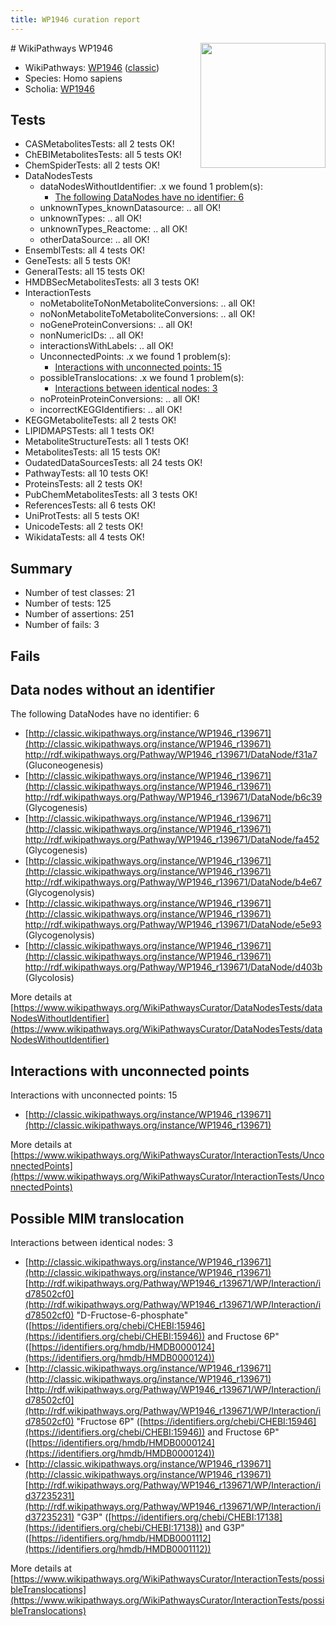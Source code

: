 ```yaml
---
title: WP1946 curation report
---
```


<img style="float: right; width: 200px" src="https://upload.wikimedia.org/wikipedia/commons/thumb/8/83/Wplogo_with_text_500.png/640px-Wplogo_with_text_500.png" />
# WikiPathways WP1946

* WikiPathways: [WP1946](https://wikipathways.org/pathways/WP1946) ([classic](https://classic.wikipathways.org/instance/WP1946))
* Species: Homo sapiens
* Scholia: [WP1946](https://scholia.toolforge.org/wikipathways/WP1946)
## Tests
* CASMetabolitesTests: all 2 tests OK!
* ChEBIMetabolitesTests: all 5 tests OK!
* ChemSpiderTests: all 2 tests OK!
* DataNodesTests
    * dataNodesWithoutIdentifier: .x we found 1 problem(s):
        * [The following DataNodes have no identifier: 6](#d2d32fa5)
    * unknownTypes_knownDatasource: .. all OK!
    * unknownTypes: .. all OK!
    * unknownTypes_Reactome: .. all OK!
    * otherDataSource: .. all OK!
* EnsemblTests: all 4 tests OK!
* GeneTests: all 5 tests OK!
* GeneralTests: all 15 tests OK!
* HMDBSecMetabolitesTests: all 3 tests OK!
* InteractionTests
    * noMetaboliteToNonMetaboliteConversions: .. all OK!
    * noNonMetaboliteToMetaboliteConversions: .. all OK!
    * noGeneProteinConversions: .. all OK!
    * nonNumericIDs: .. all OK!
    * interactionsWithLabels: .. all OK!
    * UnconnectedPoints: .x we found 1 problem(s):
        * [Interactions with unconnected points: 15](#7f1d407c)
    * possibleTranslocations: .x we found 1 problem(s):
        * [Interactions between identical nodes: 3](#1c118208)
    * noProteinProteinConversions: .. all OK!
    * incorrectKEGGIdentifiers: .. all OK!
* KEGGMetaboliteTests: all 2 tests OK!
* LIPIDMAPSTests: all 1 tests OK!
* MetaboliteStructureTests: all 1 tests OK!
* MetabolitesTests: all 15 tests OK!
* OudatedDataSourcesTests: all 24 tests OK!
* PathwayTests: all 10 tests OK!
* ProteinsTests: all 2 tests OK!
* PubChemMetabolitesTests: all 3 tests OK!
* ReferencesTests: all 6 tests OK!
* UniProtTests: all 5 tests OK!
* UnicodeTests: all 2 tests OK!
* WikidataTests: all 4 tests OK!


## Summary

* Number of test classes: 21
* Number of tests: 125
* Number of assertions: 251
* Number of fails: 3

## Fails

<a name="d2d32fa5" />

## Data nodes without an identifier

The following DataNodes have no identifier: 6

* [http://classic.wikipathways.org/instance/WP1946_r139671](http://classic.wikipathways.org/instance/WP1946_r139671) http://rdf.wikipathways.org/Pathway/WP1946_r139671/DataNode/f31a7 (Gluconeogenesis)
* [http://classic.wikipathways.org/instance/WP1946_r139671](http://classic.wikipathways.org/instance/WP1946_r139671) http://rdf.wikipathways.org/Pathway/WP1946_r139671/DataNode/b6c39 (Glycogenesis)
* [http://classic.wikipathways.org/instance/WP1946_r139671](http://classic.wikipathways.org/instance/WP1946_r139671) http://rdf.wikipathways.org/Pathway/WP1946_r139671/DataNode/fa452 (Glycogenesis)
* [http://classic.wikipathways.org/instance/WP1946_r139671](http://classic.wikipathways.org/instance/WP1946_r139671) http://rdf.wikipathways.org/Pathway/WP1946_r139671/DataNode/b4e67 (Glycogenolysis)
* [http://classic.wikipathways.org/instance/WP1946_r139671](http://classic.wikipathways.org/instance/WP1946_r139671) http://rdf.wikipathways.org/Pathway/WP1946_r139671/DataNode/e5e93 (Glycogenolysis)
* [http://classic.wikipathways.org/instance/WP1946_r139671](http://classic.wikipathways.org/instance/WP1946_r139671) http://rdf.wikipathways.org/Pathway/WP1946_r139671/DataNode/d403b (Glycolosis)


More details at [https://www.wikipathways.org/WikiPathwaysCurator/DataNodesTests/dataNodesWithoutIdentifier](https://www.wikipathways.org/WikiPathwaysCurator/DataNodesTests/dataNodesWithoutIdentifier)

<a name="7f1d407c" />

## Interactions with unconnected points

Interactions with unconnected points: 15

* [http://classic.wikipathways.org/instance/WP1946_r139671](http://classic.wikipathways.org/instance/WP1946_r139671)


More details at [https://www.wikipathways.org/WikiPathwaysCurator/InteractionTests/UnconnectedPoints](https://www.wikipathways.org/WikiPathwaysCurator/InteractionTests/UnconnectedPoints)

<a name="1c118208" />

## Possible MIM translocation

Interactions between identical nodes: 3

* [http://classic.wikipathways.org/instance/WP1946_r139671](http://classic.wikipathways.org/instance/WP1946_r139671) [http://rdf.wikipathways.org/Pathway/WP1946_r139671/WP/Interaction/id78502cf0](http://rdf.wikipathways.org/Pathway/WP1946_r139671/WP/Interaction/id78502cf0) "D-Fructose-6-phosphate" ([https://identifiers.org/chebi/CHEBI:15946](https://identifiers.org/chebi/CHEBI:15946)) and 
Fructose 6P" ([https://identifiers.org/hmdb/HMDB0000124](https://identifiers.org/hmdb/HMDB0000124))
* [http://classic.wikipathways.org/instance/WP1946_r139671](http://classic.wikipathways.org/instance/WP1946_r139671) [http://rdf.wikipathways.org/Pathway/WP1946_r139671/WP/Interaction/id78502cf0](http://rdf.wikipathways.org/Pathway/WP1946_r139671/WP/Interaction/id78502cf0) "Fructose 6P" ([https://identifiers.org/chebi/CHEBI:15946](https://identifiers.org/chebi/CHEBI:15946)) and 
Fructose 6P" ([https://identifiers.org/hmdb/HMDB0000124](https://identifiers.org/hmdb/HMDB0000124))
* [http://classic.wikipathways.org/instance/WP1946_r139671](http://classic.wikipathways.org/instance/WP1946_r139671) [http://rdf.wikipathways.org/Pathway/WP1946_r139671/WP/Interaction/id37235231](http://rdf.wikipathways.org/Pathway/WP1946_r139671/WP/Interaction/id37235231) "G3P" ([https://identifiers.org/chebi/CHEBI:17138](https://identifiers.org/chebi/CHEBI:17138)) and 
G3P" ([https://identifiers.org/hmdb/HMDB0001112](https://identifiers.org/hmdb/HMDB0001112))


More details at [https://www.wikipathways.org/WikiPathwaysCurator/InteractionTests/possibleTranslocations](https://www.wikipathways.org/WikiPathwaysCurator/InteractionTests/possibleTranslocations)

